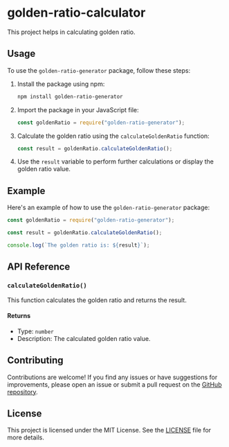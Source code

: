# golden-ratio-calculator

This project helps in calculating golden ratio.

## Usage

To use the `golden-ratio-generator` package, follow these steps:

1. Install the package using npm:

   ```bash
   npm install golden-ratio-generator
   ```

2. Import the package in your JavaScript file:

   ```javascript
   const goldenRatio = require("golden-ratio-generator");
   ```

3. Calculate the golden ratio using the `calculateGoldenRatio` function:

   ```javascript
   const result = goldenRatio.calculateGoldenRatio();
   ```

4. Use the `result` variable to perform further calculations or display the golden ratio value.

## Example

Here's an example of how to use the `golden-ratio-generator` package:

```javascript
const goldenRatio = require("golden-ratio-generator");

const result = goldenRatio.calculateGoldenRatio();

console.log(`The golden ratio is: ${result}`);
```

## API Reference

### `calculateGoldenRatio()`

This function calculates the golden ratio and returns the result.

#### Returns

- Type: `number`
- Description: The calculated golden ratio value.

## Contributing

Contributions are welcome! If you find any issues or have suggestions for improvements, please open an issue or submit a pull request on the [GitHub repository](https://github.com/your-username/golden-ratio-generator).

## License

This project is licensed under the MIT License. See the [LICENSE](https://github.com/your-username/golden-ratio-generator/blob/main/LICENSE) file for more details.
